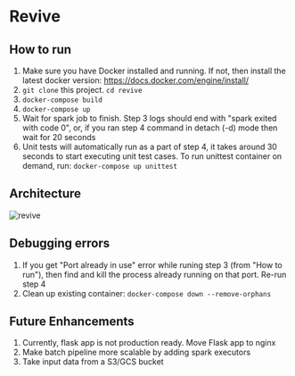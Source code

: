 # Revive

## How to run
1. Make sure you have Docker installed and running. If not, then install the latest docker version: https://docs.docker.com/engine/install/
2. ```git clone``` this project. ```cd revive```
3. ```docker-compose build```
4. ```docker-compose up```
5. Wait for spark job to finish. Step 3 logs should end with "spark exited with code 0", or, if you ran step 4 command in detach (-d) mode then wait for 20 seconds
6. Unit tests will automatically run as a part of step 4, it takes around 30 seconds to start executing unit test cases. To run unittest container on demand, run: ```docker-compose up unittest```


## Architecture
![revive](https://user-images.githubusercontent.com/10273101/202862108-47d5782c-6fd0-4cb3-8dad-fd2eace6a679.png)


## Debugging errors
1. If you get "Port already in use" error while runing step 3 (from "How to run"), then find and kill the process already running on that port. Re-run step 4
2. Clean up existing container: ```docker-compose down --remove-orphans```


## Future Enhancements
1. Currently, flask app is not production ready. Move Flask app to nginx
2. Make batch pipeline more scalable by adding spark executors
3. Take input data from a S3/GCS bucket
